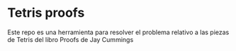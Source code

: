# Tetris proofs

Este repo es una herramienta para resolver el problema relativo a las piezas de Tetris del libro Proofs de Jay Cummings
